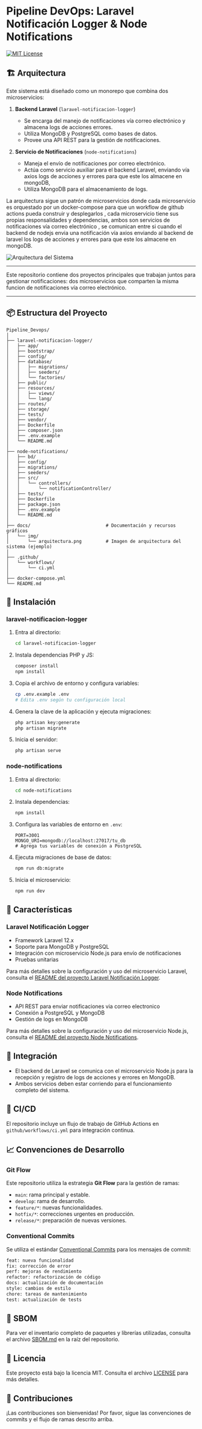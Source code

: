 # Pipeline DevOps: Laravel Notificación Logger & Node Notifications

[![MIT License](https://img.shields.io/badge/license-MIT-blue.svg)](LICENSE)

## 🏗️ Arquitectura

Este sistema está diseñado como un monorepo que combina dos microservicios:

1. **Backend Laravel** (`laravel-notificacion-logger`)
   - Se encarga del manejo de notificaciones vía correo electrónico y almacena logs de acciones errores.
   - Utiliza MongoDB y PostgreSQL como bases de datos.
   - Provee una API REST para la gestión de notificaciones.

2. **Servicio de Notificaciones** (`node-notifications`)
   - Maneja el envío de notificaciones por correo electrónico.
   - Actúa como servicio auxiliar para el backend Laravel, enviando vía axios logs de acciones y errores para que este los almacene en mongoDB,
   - Utiliza MongoDB para el almacenamiento de logs.

La arquitectura sigue un patrón de microservicios donde cada microservicio es orquestado por un docker-compose para que un workflow de github actions pueda construir y desplegarlos , cada microservicio tiene sus propias responsalidades y dependencias, ambos son servicios de notificaciones vía correo electrónico , se comunican entre si cuando el backend de nodejs envia una notificación vía axios enviando al backend de laravel los logs de acciones y errores para que este los almacene en mongoDB.

![Arquitectura del Sistema](docs/img/arquitectura-devops.png)

---

Este repositorio contiene dos proyectos principales que trabajan juntos para gestionar notificaciones: dos microservicios que comparten la misma funcion de notificaciones vía correo electrónico.

---

## 📦 Estructura del Proyecto

```
Pipeline_Devops/
│
├── laravel-notificacion-logger/
│   ├── app/
│   ├── bootstrap/
│   ├── config/
│   ├── database/
│   │   ├── migrations/
│   │   ├── seeders/
│   │   └── factories/
│   ├── public/
│   ├── resources/
│   │   ├── views/
│   │   └── lang/
│   ├── routes/
│   ├── storage/
│   ├── tests/
│   ├── vendor/
│   ├── Dockerfile
│   ├── composer.json
│   ├── .env.example
│   └── README.md
│
├── node-notifications/
│   ├── bd/
│   ├── config/
│   ├── migrations/
│   ├── seeders/
│   ├── src/
│   │   └── controllers/
│   │       └── notificationController/
│   ├── tests/
│   ├── Dockerfile
│   ├── package.json
│   ├── .env.example
│   └── README.md
│
├── docs/                            # Documentación y recursos gráficos
│   └── img/
│       └── arquitectura.png         # Imagen de arquitectura del sistema (ejemplo)
│
├── .github/
│   └── workflows/
│       └── ci.yml
│
├── docker-compose.yml
└── README.md
```

## 🚀 Instalación

### laravel-notificacion-logger

1. Entra al directorio:

   ```sh
   cd laravel-notificacion-logger
   ```

2. Instala dependencias PHP y JS:

   ```sh
   composer install
   npm install
   ```

3. Copia el archivo de entorno y configura variables:

   ```sh
   cp .env.example .env
   # Edita .env según tu configuración local
   ```

4. Genera la clave de la aplicación y ejecuta migraciones:

   ```sh
   php artisan key:generate
   php artisan migrate
   ```

5. Inicia el servidor:

   ```sh
   php artisan serve
   ```

### node-notifications

1. Entra al directorio:

   ```sh
   cd node-notifications
   ```

2. Instala dependencias:

   ```sh
   npm install
   ```

3. Configura las variables de entorno en `.env`:

   ```
   PORT=3001
   MONGO_URI=mongodb://localhost:27017/tu_db
   # Agrega tus variables de conexión a PostgreSQL
   ```

4. Ejecuta migraciones de base de datos:

   ```sh
   npm run db:migrate
   ```

5. Inicia el microservicio:

   ```sh
   npm run dev
   ```

## 🔧 Características

### Laravel Notificación Logger
- Framework Laravel 12.x
- Soporte para MongoDB y PostgreSQL
- Integración con microservicio Node.js para envío de notificaciones
- Pruebas unitarias

Para más detalles sobre la configuración y uso del microservicio Laravel, consulta el [README del proyecto Laravel Notificación Logger](laravel-notificacion-logger/README.md).

### Node Notifications
- API REST para enviar notificaciones via correo electronico
- Conexión a PostgreSQL y MongoDB
- Gestión de logs en MongoDB

Para más detalles sobre la configuración y uso del microservicio Node.js, consulta el [README del proyecto Node Notifications](node-notifications/README.md).

## 🔗 Integración

- El backend de Laravel se comunica con el microservicio Node.js para la recepción y registro de logs de acciones y errores en MongoDB.
- Ambos servicios deben estar corriendo para el funcionamiento completo del sistema.

## 🔄 CI/CD

El repositorio incluye un flujo de trabajo de GitHub Actions en `github/workflows/ci.yml` para integración continua.

## 📈 Convenciones de Desarrollo

### Git Flow

Este repositorio utiliza la estrategia **Git Flow** para la gestión de ramas:

- `main`: rama principal y estable.
- `develop`: rama de desarrollo.
- `feature/*`: nuevas funcionalidades.
- `hotfix/*`: correcciones urgentes en producción.
- `release/*`: preparación de nuevas versiones.

### Conventional Commits

Se utiliza el estándar [Conventional Commits](https://www.conventionalcommits.org/) para los mensajes de commit:

```bash
feat: nueva funcionalidad
fix: corrección de error
perf: mejoras de rendimiento
refactor: refactorización de código
docs: actualización de documentación
style: cambios de estilo
chore: tareas de mantenimiento
test: actualización de tests
```

## 📄 SBOM

Para ver el inventario completo de paquetes y librerías utilizadas, consulta el archivo [SBOM.md](SBOM.md) en la raíz del repositorio.

## 📄 Licencia

Este proyecto está bajo la licencia MIT. Consulta el archivo [LICENSE](LICENSE) para más detalles.

## 🤝 Contribuciones

¡Las contribuciones son bienvenidas! Por favor, sigue las convenciones de commits y el flujo de ramas descrito arriba.
